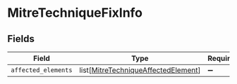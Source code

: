 # MitreTechniqueFixInfo


## Fields

| Field                                                                                       | Type                                                                                        | Required                                                                                    | Description                                                                                 |
| ------------------------------------------------------------------------------------------- | ------------------------------------------------------------------------------------------- | ------------------------------------------------------------------------------------------- | ------------------------------------------------------------------------------------------- |
| `affected_elements`                                                                         | list[[MitreTechniqueAffectedElement](../../models/shared/mitretechniqueaffectedelement.md)] | :heavy_minus_sign:                                                                          | N/A                                                                                         |